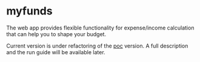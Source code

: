 # myfunds

The web app provides flexible functionality for expense/income calculation that can help you to shape your budget.

Current version is under refactoring of the [poc](https://github.com/anzodev/myfunds/tree/poc) version. A full description and the run guide will be available later.